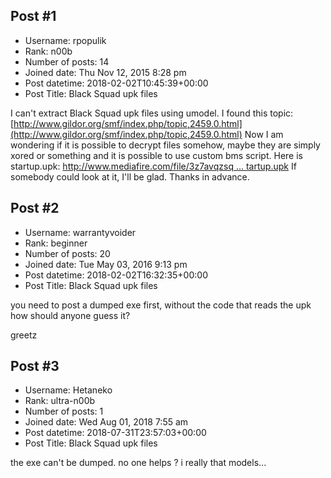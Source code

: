 ## Post #1
- Username: rpopulik
- Rank: n00b
- Number of posts: 14
- Joined date: Thu Nov 12, 2015 8:28 pm
- Post datetime: 2018-02-02T10:45:39+00:00
- Post Title: Black Squad upk files

I can't extract Black Squad upk files using umodel. I found this topic: [http://www.gildor.org/smf/index.php/topic,2459.0.html](http://www.gildor.org/smf/index.php/topic,2459.0.html)
Now I am wondering if it is possible to decrypt files somehow, maybe they are simply xored or something and it is possible to use custom bms script.
Here is startup.upk: [http://www.mediafire.com/file/3z7avqzsq ... tartup.upk](http://www.mediafire.com/file/3z7avqzsq48jhje/Startup.upk)
If somebody could look at it, I'll be glad. Thanks in advance.
## Post #2
- Username: warrantyvoider
- Rank: beginner
- Number of posts: 20
- Joined date: Tue May 03, 2016 9:13 pm
- Post datetime: 2018-02-02T16:32:35+00:00
- Post Title: Black Squad upk files

you need to post a dumped exe first, without the code that reads the upk how should anyone guess it?

greetz
## Post #3
- Username: Hetaneko
- Rank: ultra-n00b
- Number of posts: 1
- Joined date: Wed Aug 01, 2018 7:55 am
- Post datetime: 2018-07-31T23:57:03+00:00
- Post Title: Black Squad upk files

the exe can't be dumped. no one helps ?
i really that models...
